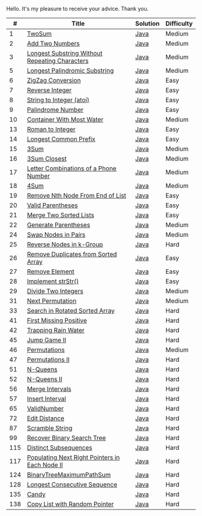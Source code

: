 Hello.
It's my pleasure to receive your advice.
Thank you.

| # | Title | Solution | Difficulty |
|---| ----- | -------- | ---------- |
|1|[TwoSum](https://leetcode.com/problems/two-sum/)| [Java](./src/leetcode/TwoSum.java)|Medium|
|2|[Add Two Numbers](https://leetcode.com/problems/add-two-numbers/)| [Java](./src/leetcode/AddTwoNumbers.java)|Medium|
|3|[Longest Substring Without Repeating Characters ](https://leetcode.com/problems/longest-substring-without-repeating-characters/)| [Java](./src/leetcode/LongestSubstringWithoutRepeatingCharacters.java)|Medium|
|5|[Longest Palindromic Substring](https://leetcode.com/problems/longest-palindromic-substring/)|[Java](./src/leetcode/LongestPalindromicSubstring.java)|Medium|
|6|[ZigZag Conversion](https://leetcode.com/problems/zigzag-conversion/)|[Java](./src/leetcode/ZigZagConversion.java)|Easy|
|7|[Reverse Integer](https://leetcode.com/problems/reverse-integer/)|[Java](./src/leetcode/ReverseInteger.java)|Easy|
|8|[String to Integer (atoi)](https://leetcode.com/problems/string-to-integer-atoi/)|[Java](./src/leetcode/ReverseInteger.java)|Easy|
|9|[Palindrome Number](https://leetcode.com/problems/palindrome-number/)|[Java](./src/leetcode/PalindromeNumber.java)|Easy|
|10|[Container With Most Water](https://leetcode.com/problems/container-with-most-water/)|[Java](./src/leetcode/ContainerWithMostWater.java)|Medium|
|13|[Roman to Integer](https://leetcode.com/problems/roman-to-integer/)|[Java](./src/leetcode/RomanToInteger.java)|Easy|
|14|[Longest Common Prefix](https://leetcode.com/problems/longest-common-prefix/)|[Java](./src/leetcode/LongestCommonPrefix.java)|Easy|
|15|[3Sum](https://leetcode.com/problems/3sum/)|[Java](./src/leetcode/ThreeSum.java)|Medium|
|16|[3Sum Closest](https://leetcode.com/problems/3sum-closest/)|[Java](./src/leetcode/ThreeSumClosest.java)|Medium|
|17|[Letter Combinations of a Phone Number](https://leetcode.com/problems/letter-combinations-of-a-phone-number/)|[Java](./src/leetcode/LetterCombinationsOfAPhoneNumber.java)|Medium|
|18|[4Sum](https://leetcode.com/problems/4sum/)|[Java](./src/leetcode/FourSum.java)|Medium|
|19|[Remove Nth Node From End of List ](https://leetcode.com/problems/remove-nth-node-from-end-of-list/)|[Java](./src/leetcode/RemoveNthNodeFromEndOfList.java)|Easy|
|20|[Valid Parentheses](https://leetcode.com/problems/valid-parentheses/)|[Java](./src/leetcode/ValidParentheses.java)|Easy|
|21|[Merge Two Sorted Lists](https://leetcode.com/problems/merge-two-sorted-lists/)|[Java](./src/leetcode/MergeTwoSortedLists.java)|Easy|
|22|[Generate Parentheses](https://leetcode.com/problems/generate-parentheses/)|[Java](./src/leetcode/GenerateParentheses.java)|Medium|
|24|[Swap Nodes in Pairs](https://leetcode.com/problems/swap-nodes-in-pairs/)|[Java](./src/leetcode/SwapNodesInPairs.java)|Medium|
|25|[Reverse Nodes in k-Group](https://leetcode.com/problems/reverse-nodes-in-k-group/)|[Java](./src/leetcode/ReverseNodesIn_K_Group.java)|Hard|
|26|[Remove Duplicates from Sorted Array](https://leetcode.com/problems/remove-duplicates-from-sorted-array/)|[Java](./src/leetcode/RemoveDuplicatesFromSortedArray.java)|Easy|
|27|[Remove Element ](https://leetcode.com/problems/remove-element/)|[Java](./src/leetcode/RemoveElement.java)|Easy|
|28|[Implement strStr()](https://leetcode.com/problems/implement-strstr/)|[Java](./src/leetcode/ImplementStrStr.java)|Easy|
|29|[Divide Two Integers](https://leetcode.com/problems/divide-two-integers/)|[Java](./src/leetcode/DivideTwoIntegers.java)|Medium|
|31|[Next Permutation](https://leetcode.com/problems/next-permutation/)|[Java](./src/leetcode/NextPermutation.java)|Medium|
|33|[Search in Rotated Sorted Array](https://leetcode.com/problems/search-in-rotated-sorted-array/)|[Java](./src/leetcode/SearchInRotatedSortedArray.java)|Hard|
|41|[First Missing Positive](https://leetcode.com/problems/first-missing-positive/)|[Java](./src/leetcode/FirstMissingPositive.java)|Hard|
|42|[Trapping Rain Water](https://leetcode.com/problems/trapping-rain-water/)|[Java](./src/leetcode/TrappingRainWater.java)|Hard|
|45|[Jump Game II](https://leetcode.com/problems/jump-game-ii/)|[Java](./src/leetcode/JumpGame_2.java)|Hard|
|46|[Permutations](https://leetcode.com/problems/permutations/)|[Java](./src/leetcode/Permutations.java)|Medium|
|47|[Permutations II](https://leetcode.com/problems/permutations-ii/)|[Java](./src/leetcode/Permutations_2.java)|Hard|
|51|[N-Queens](https://leetcode.com/problems/n-queens/)|[Java](./src/leetcode/N_Queens.java)|Hard|
|52|[N-Queens II](https://leetcode.com/problems/n-queens-ii/)|[Java](./src/leetcode/N_Queens_2.java)|Hard|
|56|[Merge Intervals](https://leetcode.com/problems/merge-intervals/)|[Java](./src/leetcode/MergeIntervals.java)|Hard|
|57|[Insert Interval](https://leetcode.com/problems/insert-interval/)|[Java](./src/leetcode/InsertInterval.java)|Hard|
|65|[ValidNumber](https://leetcode.com/problems/valid-number/)|[Java](./src/leetcode/ValidNumber.java)|Hard|
|72|[Edit Distance](https://leetcode.com/problems/edit-distance/)|[Java](./src/leetcode/EditDistance.java)|Hard|
|87|[Scramble String](https://leetcode.com/problems/scramble-string/)|[Java](./src/leetcode/ScrambleString.java)|Hard|
|99|[Recover Binary Search Tree](https://leetcode.com/problems/recover-binary-search-tree/)|[Java](./src/leetcode/RecoverBinarySearchTree.java)|Hard|
|115|[Distinct Subsequences](https://leetcode.com/problems/distinct-subsequences/)|[Java](./src/leetcode/DistinctSubsequences.java)|Hard|
|117|[Populating Next Right Pointers in Each Node II](https://leetcode.com/problems/populating-next-right-pointers-in-each-node-ii/)|[Java](./src/leetcode/PopulatingNextRightPointersInEachNode_2.java)|Hard|
|124|[BinaryTreeMaximumPathSum](https://leetcode.com/problems/binary-tree-maximum-path-sum/)|[Java](./src/leetcode/BinaryTreeMaximumPathSum.java)|Hard|
|128|[Longest Consecutive Sequence](https://leetcode.com/problems/longest-consecutive-sequence/)|[Java](./src/leetcode/LongestConsecutiveSequence.java)|Hard|
|135|[Candy](https://leetcode.com/problems/candy/)|[Java](./src/leetcode/Candy.java)|Hard|
|138|[Copy List with Random Pointer](https://leetcode.com/problems/copy-list-with-random-pointer/)|[Java](./src/leetcode/CopyListWithRandomPointer.java)|Hard|

